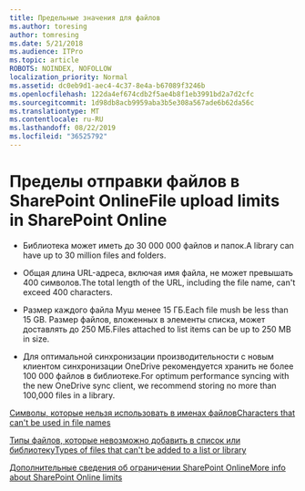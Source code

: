 ```yaml
---
title: Предельные значения для файлов
ms.author: toresing
author: tomresing
ms.date: 5/21/2018
ms.audience: ITPro
ms.topic: article
ROBOTS: NOINDEX, NOFOLLOW
localization_priority: Normal
ms.assetid: dc0eb9d1-aec4-4c37-8e4a-b67089f3246b
ms.openlocfilehash: 122da4ef674cdb2f5ae4b8f1eb3991bd2a7d2cfc
ms.sourcegitcommit: 1d98db8acb9959aba3b5e308a567ade6b62da56c
ms.translationtype: MT
ms.contentlocale: ru-RU
ms.lasthandoff: 08/22/2019
ms.locfileid: "36525792"
---
```

# <a name="file-upload-limits-in-sharepoint-online"></a><span data-ttu-id="39ce3-102">Пределы отправки файлов в SharePoint Online</span><span class="sxs-lookup"><span data-stu-id="39ce3-102">File upload limits in SharePoint Online</span></span>

- <span data-ttu-id="39ce3-103">Библиотека может иметь до 30 000 000 файлов и папок.</span><span class="sxs-lookup"><span data-stu-id="39ce3-103">A library can have up to 30 million files and folders.</span></span>
    
- <span data-ttu-id="39ce3-104">Общая длина URL-адреса, включая имя файла, не может превышать 400 символов.</span><span class="sxs-lookup"><span data-stu-id="39ce3-104">The total length of the URL, including the file name, can't exceed 400 characters.</span></span>
    
- <span data-ttu-id="39ce3-105">Размер каждого файла Муш менее 15 ГБ.</span><span class="sxs-lookup"><span data-stu-id="39ce3-105">Each file mush be less than 15 GB.</span></span> <span data-ttu-id="39ce3-106">Размер файлов, вложенных в элементы списка, может доставлять до 250 МБ.</span><span class="sxs-lookup"><span data-stu-id="39ce3-106">Files attached to list items can be up to 250 MB in size.</span></span>
    
- <span data-ttu-id="39ce3-107">Для оптимальной синхронизации производительности с новым клиентом синхронизации OneDrive рекомендуется хранить не более 100 000 файлов в библиотеке.</span><span class="sxs-lookup"><span data-stu-id="39ce3-107">For optimum performance syncing with the new OneDrive sync client, we recommend storing no more than 100,000 files in a library.</span></span> 
    
[<span data-ttu-id="39ce3-108">Символы, которые нельзя использовать в именах файлов</span><span class="sxs-lookup"><span data-stu-id="39ce3-108">Characters that can't be used in file names</span></span>](https://go.microsoft.com/fwlink/?linkid=866430)
  
[<span data-ttu-id="39ce3-109">Типы файлов, которые невозможно добавить в список или библиотеку</span><span class="sxs-lookup"><span data-stu-id="39ce3-109">Types of files that can't be added to a list or library</span></span>](https://go.microsoft.com/fwlink/?linkid=273757)
  
[<span data-ttu-id="39ce3-110">Дополнительные сведения об ограничении SharePoint Online</span><span class="sxs-lookup"><span data-stu-id="39ce3-110">More info about SharePoint Online limits</span></span>](https://go.microsoft.com/fwlink/?linkid=271273)
  

